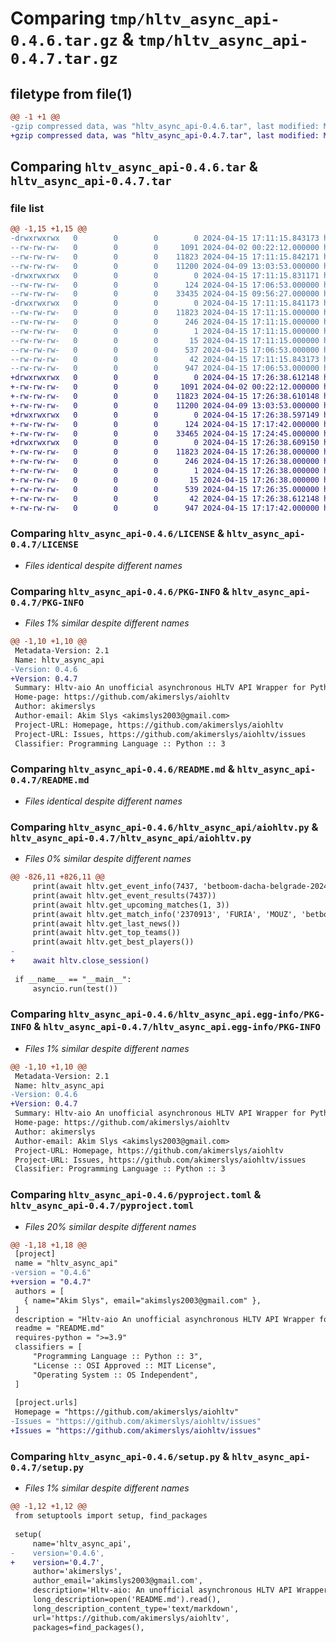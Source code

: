 # Comparing `tmp/hltv_async_api-0.4.6.tar.gz` & `tmp/hltv_async_api-0.4.7.tar.gz`

## filetype from file(1)

```diff
@@ -1 +1 @@
-gzip compressed data, was "hltv_async_api-0.4.6.tar", last modified: Mon Apr 15 17:11:15 2024, max compression
+gzip compressed data, was "hltv_async_api-0.4.7.tar", last modified: Mon Apr 15 17:26:38 2024, max compression
```

## Comparing `hltv_async_api-0.4.6.tar` & `hltv_async_api-0.4.7.tar`

### file list

```diff
@@ -1,15 +1,15 @@
-drwxrwxrwx   0        0        0        0 2024-04-15 17:11:15.843173 hltv_async_api-0.4.6/
--rw-rw-rw-   0        0        0     1091 2024-04-02 00:22:12.000000 hltv_async_api-0.4.6/LICENSE
--rw-rw-rw-   0        0        0    11823 2024-04-15 17:11:15.842171 hltv_async_api-0.4.6/PKG-INFO
--rw-rw-rw-   0        0        0    11200 2024-04-09 13:03:53.000000 hltv_async_api-0.4.6/README.md
-drwxrwxrwx   0        0        0        0 2024-04-15 17:11:15.831171 hltv_async_api-0.4.6/hltv_async_api/
--rw-rw-rw-   0        0        0      124 2024-04-15 17:06:53.000000 hltv_async_api-0.4.6/hltv_async_api/__init__.py
--rw-rw-rw-   0        0        0    33435 2024-04-15 09:56:27.000000 hltv_async_api-0.4.6/hltv_async_api/aiohltv.py
-drwxrwxrwx   0        0        0        0 2024-04-15 17:11:15.841173 hltv_async_api-0.4.6/hltv_async_api.egg-info/
--rw-rw-rw-   0        0        0    11823 2024-04-15 17:11:15.000000 hltv_async_api-0.4.6/hltv_async_api.egg-info/PKG-INFO
--rw-rw-rw-   0        0        0      246 2024-04-15 17:11:15.000000 hltv_async_api-0.4.6/hltv_async_api.egg-info/SOURCES.txt
--rw-rw-rw-   0        0        0        1 2024-04-15 17:11:15.000000 hltv_async_api-0.4.6/hltv_async_api.egg-info/dependency_links.txt
--rw-rw-rw-   0        0        0       15 2024-04-15 17:11:15.000000 hltv_async_api-0.4.6/hltv_async_api.egg-info/top_level.txt
--rw-rw-rw-   0        0        0      537 2024-04-15 17:06:53.000000 hltv_async_api-0.4.6/pyproject.toml
--rw-rw-rw-   0        0        0       42 2024-04-15 17:11:15.843173 hltv_async_api-0.4.6/setup.cfg
--rw-rw-rw-   0        0        0      947 2024-04-15 17:06:53.000000 hltv_async_api-0.4.6/setup.py
+drwxrwxrwx   0        0        0        0 2024-04-15 17:26:38.612148 hltv_async_api-0.4.7/
+-rw-rw-rw-   0        0        0     1091 2024-04-02 00:22:12.000000 hltv_async_api-0.4.7/LICENSE
+-rw-rw-rw-   0        0        0    11823 2024-04-15 17:26:38.610148 hltv_async_api-0.4.7/PKG-INFO
+-rw-rw-rw-   0        0        0    11200 2024-04-09 13:03:53.000000 hltv_async_api-0.4.7/README.md
+drwxrwxrwx   0        0        0        0 2024-04-15 17:26:38.597149 hltv_async_api-0.4.7/hltv_async_api/
+-rw-rw-rw-   0        0        0      124 2024-04-15 17:17:42.000000 hltv_async_api-0.4.7/hltv_async_api/__init__.py
+-rw-rw-rw-   0        0        0    33465 2024-04-15 17:24:45.000000 hltv_async_api-0.4.7/hltv_async_api/aiohltv.py
+drwxrwxrwx   0        0        0        0 2024-04-15 17:26:38.609150 hltv_async_api-0.4.7/hltv_async_api.egg-info/
+-rw-rw-rw-   0        0        0    11823 2024-04-15 17:26:38.000000 hltv_async_api-0.4.7/hltv_async_api.egg-info/PKG-INFO
+-rw-rw-rw-   0        0        0      246 2024-04-15 17:26:38.000000 hltv_async_api-0.4.7/hltv_async_api.egg-info/SOURCES.txt
+-rw-rw-rw-   0        0        0        1 2024-04-15 17:26:38.000000 hltv_async_api-0.4.7/hltv_async_api.egg-info/dependency_links.txt
+-rw-rw-rw-   0        0        0       15 2024-04-15 17:26:38.000000 hltv_async_api-0.4.7/hltv_async_api.egg-info/top_level.txt
+-rw-rw-rw-   0        0        0      539 2024-04-15 17:26:35.000000 hltv_async_api-0.4.7/pyproject.toml
+-rw-rw-rw-   0        0        0       42 2024-04-15 17:26:38.612148 hltv_async_api-0.4.7/setup.cfg
+-rw-rw-rw-   0        0        0      947 2024-04-15 17:17:42.000000 hltv_async_api-0.4.7/setup.py
```

### Comparing `hltv_async_api-0.4.6/LICENSE` & `hltv_async_api-0.4.7/LICENSE`

 * *Files identical despite different names*

### Comparing `hltv_async_api-0.4.6/PKG-INFO` & `hltv_async_api-0.4.7/PKG-INFO`

 * *Files 1% similar despite different names*

```diff
@@ -1,10 +1,10 @@
 Metadata-Version: 2.1
 Name: hltv_async_api
-Version: 0.4.6
+Version: 0.4.7
 Summary: Hltv-aio An unofficial asynchronous HLTV API Wrapper for Python
 Home-page: https://github.com/akimerslys/aiohltv
 Author: akimerslys
 Author-email: Akim Slys <akimslys2003@gmail.com>
 Project-URL: Homepage, https://github.com/akimerslys/aiohltv
 Project-URL: Issues, https://github.com/akimerslys/aiohltv/issues
 Classifier: Programming Language :: Python :: 3
```

### Comparing `hltv_async_api-0.4.6/README.md` & `hltv_async_api-0.4.7/README.md`

 * *Files identical despite different names*

### Comparing `hltv_async_api-0.4.6/hltv_async_api/aiohltv.py` & `hltv_async_api-0.4.7/hltv_async_api/aiohltv.py`

 * *Files 0% similar despite different names*

```diff
@@ -826,11 +826,11 @@
     print(await hltv.get_event_info(7437, 'betboom-dacha-belgrade-2024-europe-closed-qualifier'))
     print(await hltv.get_event_results(7437))
     print(await hltv.get_upcoming_matches(1, 3))
     print(await hltv.get_match_info('2370913', 'FURIA', 'MOUZ', 'betboom-dacha-belgrade-2024-europe-closed-qualifier'))
     print(await hltv.get_last_news())
     print(await hltv.get_top_teams())
     print(await hltv.get_best_players())
-
+    await hltv.close_session()
 
 if __name__ == "__main__":
     asyncio.run(test())
```

### Comparing `hltv_async_api-0.4.6/hltv_async_api.egg-info/PKG-INFO` & `hltv_async_api-0.4.7/hltv_async_api.egg-info/PKG-INFO`

 * *Files 1% similar despite different names*

```diff
@@ -1,10 +1,10 @@
 Metadata-Version: 2.1
 Name: hltv_async_api
-Version: 0.4.6
+Version: 0.4.7
 Summary: Hltv-aio An unofficial asynchronous HLTV API Wrapper for Python
 Home-page: https://github.com/akimerslys/aiohltv
 Author: akimerslys
 Author-email: Akim Slys <akimslys2003@gmail.com>
 Project-URL: Homepage, https://github.com/akimerslys/aiohltv
 Project-URL: Issues, https://github.com/akimerslys/aiohltv/issues
 Classifier: Programming Language :: Python :: 3
```

### Comparing `hltv_async_api-0.4.6/pyproject.toml` & `hltv_async_api-0.4.7/pyproject.toml`

 * *Files 20% similar despite different names*

```diff
@@ -1,18 +1,18 @@
 [project]
 name = "hltv_async_api"
-version = "0.4.6"
+version = "0.4.7"
 authors = [
   { name="Akim Slys", email="akimslys2003@gmail.com" },
 ]
 description = "Hltv-aio An unofficial asynchronous HLTV API Wrapper for Python"
 readme = "README.md"
 requires-python = ">=3.9"
 classifiers = [
     "Programming Language :: Python :: 3",
     "License :: OSI Approved :: MIT License",
     "Operating System :: OS Independent",
 ]
 
 [project.urls]
 Homepage = "https://github.com/akimerslys/aiohltv"
-Issues = "https://github.com/akimerslys/aiohltv/issues"
+Issues = "https://github.com/akimerslys/aiohltv/issues"
```

### Comparing `hltv_async_api-0.4.6/setup.py` & `hltv_async_api-0.4.7/setup.py`

 * *Files 1% similar despite different names*

```diff
@@ -1,12 +1,12 @@
 from setuptools import setup, find_packages
 
 setup(
     name='hltv_async_api',
-    version='0.4.6',
+    version='0.4.7',
     author='akimerslys',
     author_email='akimslys2003@gmail.com',
     description='Hltv-aio: An unofficial asynchronous HLTV API Wrapper for Python',
     long_description=open('README.md').read(),
     long_description_content_type='text/markdown',
     url='https://github.com/akimerslys/aiohltv',
     packages=find_packages(),
```

